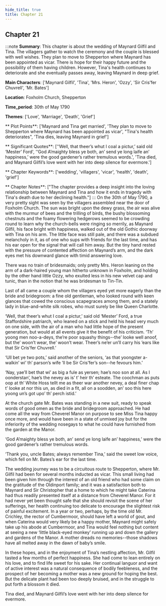 ```yaml
---
hide_title: true
title: Chapter 21
---
```

## Chapter 21
:::note
**Summary**:
This chapter is about the wedding of Maynard Gilfil and Tina. The villagers gather to watch the ceremony and the couple is blessed with well wishes. They plan to move to Shepperton where Maynard has been appointed as vicar. There is hope for their happy future and the possibility of them having children. However, Tina's health continues to deteriorate and she eventually passes away, leaving Maynard in deep grief.

**Main Characters**:
['Maynard Gilfil', 'Tina', 'Mrs. Heron', 'Ozzy', 'Sir Cris’fer Chuvrell', 'Mr. Bates']

**Location**:
Foxholm Church, Shepperton

**Time_period**:
30th of May 1790

**Themes**:
['Love', 'Marriage', 'Death', 'Grief']

** Plot Points**:
['Maynard and Tina get married', 'They plan to move to Shepperton where Maynard has been appointed as vicar', "Tina's health deteriorates", 'Tina dies, leaving Maynard in grief']

** Significant Quotes**:
['‘Well, that theer’s whut I coal a pictur,’ said old ‘Mester’ Ford', '‘God A’maighty bless ye both, an’ send ye long laife an’ happiness,’ were the good gardener’s rather tremulous words.', 'Tina died, and Maynard Gilfil’s love went with her into deep silence for evermore.']

** Chapter Keywords**:
['wedding', 'villagers', 'vicar', 'health', 'death', 'grief']

** Chapter Notes**:
["The chapter provides a deep insight into the loving relationship between Maynard and Tina and how it ends in tragedy with Tina's death due to her declining health."]
:::
On the 30th of May 1790, a very pretty sight was seen by the villagers assembled near the door of Foxholm Church. The sun was bright upon the dewy grass, the air was alive with the murmur of bees and the trilling of birds, the bushy blossoming chestnuts and the foamy flowering hedgerows seemed to be crowding round to learn why the church-bells were ringing so merrily, as Maynard Gilfil, his face bright with happiness, walked out of the old Gothic doorway with Tina on his arm. The little face was still pale, and there was a subdued melancholy in it, as of one who sups with friends for the last time, and has his ear open for the signal that will call him away. But the tiny hand rested with the pressure of contented affection on Maynard’s arm, and the dark eyes met his downward glance with timid answering love. 

There was no train of bridesmaids; only pretty Mrs. Heron leaning on the arm of a dark-haired young man hitherto unknown in Foxholm, and holding by the other hand little Ozzy, who exulted less in his new velvet cap and tunic, than in the notion that he was bridesman to Tin-Tin. 

Last of all came a couple whom the villagers eyed yet more eagerly than the bride and bridegroom: a fine old gentleman, who looked round with keen glances that cowed the conscious scapegraces among them, and a stately lady in blue-and-white silk robes, who must surely be like Queen Charlotte. 

‘Well, that theer’s whut I coal a pictur,’ said old ‘Mester’ Ford, a true Staffordshire patriarch, who leaned on a stick and held his head very much on one side, with the air of a man who had little hope of the present generation, but would at all events give it the benefit of his criticism. ‘Th’ yoong men noo-a-deys, the’re poor squashy things--the’ looke well anoof, but the’ woon’t wear, the’ woon’t wear. Theer’s ne’er un’ll carry his ’ears like that Sir Cris’fer Chuvrell.’ 

‘Ull bet ye two pots,’ said another of the seniors, ‘as that yoongster a-walkin’ wi’ th’ parson’s wife ’ll be Sir Cris’fer’s son--he fevours him.’ 

‘Nay, yae’ll bet that wi’ as big a fule as yersen; hae’s noo son at all. As I oonderstan’, hae’s the nevey as is’ t’ heir th’ esteate. The coochman as puts oop at th’ White Hoss tellt me as theer war another nevey, a deal finer chap t’ looke at nor this un, as died in a fit, all on a soodden, an’ soo this here yoong un’s got upo’ th’ perch istid.’ 

At the church gate Mr. Bates was standing in a new suit, ready to speak words of good omen as the bride and bridegroom approached. He had come all the way from Cheverel Manor on purpose to see Miss Tina happy once more, and would have been in a state of unmixed joy but for the inferiority of the wedding nosegays to what he could have furnished from the garden at the Manor. 

‘God A’maighty bless ye both, an’ send ye long laife an’ happiness,’ were the good gardener’s rather tremulous words. 

‘Thank you, uncle Bates; always remember Tina,’ said the sweet low voice, which fell on Mr. Bates’s ear for the last time. 

The wedding journey was to be a circuitous route to Shepperton, where Mr. Gilfil had been for several months inducted as vicar. This small living had been given him through the interest of an old friend who had some claim on the gratitude of the Oldinport family; and it was a satisfaction both to Maynard and Sir Christopher that a home to which he might take Caterina had thus readily presented itself at a distance from Cheverel Manor. For it had never yet been thought safe that she should revisit the scene of her sufferings, her health continuing too delicate to encourage the slightest risk of painful excitement. In a year or two, perhaps, by the time old Mr. Crichley, the rector of Cumbermoor, should have left a world of gout, and when Caterina would very likely be a happy mother, Maynard might safely take up his abode at Cumbermoor, and Tina would feel nothing but content at seeing a new ‘little black-eyed monkey’ running up and down the gallery and gardens of the Manor. A mother dreads no memories--those shadows have all melted away in the dawn of baby’s smile. 

In these hopes, and in the enjoyment of Tina’s nestling affection, Mr. Gilfil tasted a few months of perfect happiness. She had come to lean entirely on his love, and to find life sweet for his sake. Her continual languor and want of active interest was a natural consequence of bodily feebleness, and the prospect of her becoming a mother was a new ground for hoping the best. But the delicate plant had been too deeply bruised, and in the struggle to put forth a blossom it died. 

Tina died, and Maynard Gilfil’s love went with her into deep silence for evermore. 

